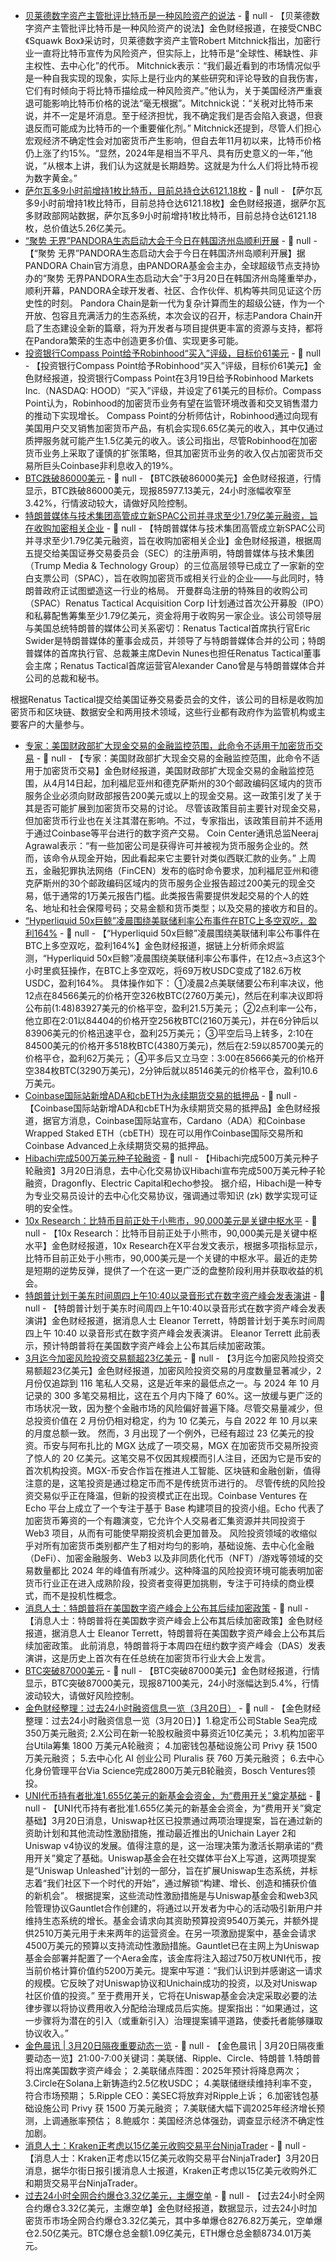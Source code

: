 - [贝莱德数字资产主管批评比特币是一种风险资产的说法](https://decrypt.co/310744/blackrock-digital-assets-head-criticizes-bitcoin-as-a-risk-on-asset) - 📰 null - 【贝莱德数字资产主管批评比特币是一种风险资产的说法】金色财经报道，在接受CNBC《Squawk Box》采访时，贝莱德数字资产主管Robert Mitchnick指出，加密行业一直将比特币宣传为风险资产，但实际上，比特币是“全球性、稀缺性、非主权性、去中心化”的代币。 
Mitchnick表示：“我们最近看到的市场情况似乎是一种自我实现的现象，实际上是行业内的某些研究和评论导致的自我伤害，它们有时倾向于将比特币描绘成一种风险资产。”他认为，关于美国经济严重衰退可能影响比特币价格的说法“毫无根据”。Mitchnick说：“关税对比特币来说，并不一定是坏消息。至于经济担忧，我不确定我们是否会陷入衰退，但衰退反而可能成为比特币的一个重要催化剂。” 
Mitchnick还提到，尽管人们担心宏观经济不确定性会对加密货币产生影响，但自去年11月初以来，比特币价格仍上涨了约15%。“显然，2024年是相当不平凡、具有历史意义的一年，”他说，“从根本上讲，我们认为这就是长期趋势。这就是为什么人们将比特币视为数字黄金。”
- [萨尔瓦多9小时前增持1枚比特币，目前总持仓达6121.18枚](https://bitcoin.gob.sv/zh/) - 📰 null - 【萨尔瓦多9小时前增持1枚比特币，目前总持仓达6121.18枚】金色财经报道，据萨尔瓦多财政部网站数据，萨尔瓦多9小时前增持1枚比特币，目前总持仓达6121.18枚，总价值达5.26亿美元。
- [“聚势 无界”PANDORA生态启动大会于今日在韩国济州岛顺利开展]() - 📰 null - 【“聚势 无界”PANDORA生态启动大会于今日在韩国济州岛顺利开展】据PANDORA Chain官方消息，由PANDORA基金会主办，全球超级节点支持协办的“聚势 无界PANDORA生态启动大会”于3月20日在韩国济州岛隆重举办，顺利开幕，PANDORA全球开发者、社区、合作伙伴、机构等共同见证这个历史性的时刻。 
Pandora Chain是新一代为复杂计算而生的超级公链，作为一个开放、包容且充满活力的生态系统，本次会议的召开，标志Pandora Chain开启了生态建设全新的篇章，将为开发者与项目提供更丰富的资源与支持，都将在Pandora繁荣的生态中创造更多价值、实现更多可能。
- [投资银行Compass Point给予Robinhood“买入”评级，目标价61美元](https://decrypt.co/310658/robinhood-receives-buy-rating-compass-point) - 📰 null - 【投资银行Compass Point给予Robinhood“买入”评级，目标价61美元】金色财经报道，投资银行Compass Point在3月19日给予Robinhood Markets Inc.（NASDAQ: HOOD）“买入”评级，并设定了61美元的目标价。Compass Point认为，Robinhood的加密货币业务有望在监管环境改善和交叉销售潜力的推动下实现增长。 
Compass Point的分析师估计，Robinhood通过向现有美国用户交叉销售加密货币产品，有机会实现6.65亿美元的收入，其中仅通过质押服务就可能产生1.5亿美元的收入。该公司指出，尽管Robinhood在加密货币业务上采取了谨慎的扩张策略，但其加密货币业务的收入仅占加密货币交易所巨头Coinbase非利息收入的19%。
- [BTC跌破86000美元]() - 📰 null - 【BTC跌破86000美元】金色财经报道，行情显示，BTC跌破86000美元，现报85977.13美元，24小时涨幅收窄至3.42%，行情波动较大，请做好风险控制。
- [特朗普媒体与技术集团高管成立新SPAC公司并寻求至少1.79亿美元融资，旨在收购加密相关企业](https://www.forbes.com/sites/zacheverson/2025/03/19/trump-media-spac-renatus-tactical-nunes-swider-ipo/) - 📰 null - 【特朗普媒体与技术集团高管成立新SPAC公司并寻求至少1.79亿美元融资，旨在收购加密相关企业】金色财经报道，根据周五提交给美国证券交易委员会（SEC）的注册声明，特朗普媒体与技术集团（Trump Media & Technology Group）的三位高层领导已成立了一家新的空白支票公司（SPAC），旨在收购加密货币或相关行业的企业——与此同时，特朗普政府正试图塑造这一行业的格局。 
开曼群岛注册的特殊目的收购公司（SPAC）Renatus Tactical Acquisition Corp I计划通过首次公开募股（IPO）和私募配售筹集至少1.79亿美元，资金将用于收购另一家企业。该公司领导层与美国总统特朗普的媒体公司关系密切：Renatus Tactical首席执行官Eric Swider是特朗普媒体的董事会成员，并领导了与特朗普媒体合并的公司；特朗普媒体的首席执行官、总裁兼主席Devin Nunes也担任Renatus Tactical董事会主席；Renatus Tactical首席运营官Alexander Cano曾是与特朗普媒体合并公司的总裁和秘书。 
 
根据Renatus Tactical提交给美国证券交易委员会的文件，该公司的目标是收购加密货币和区块链、数据安全和两用技术领域，这些行业都有政府作为监管机构或主要客户的大量参与。
- [专家：美国财政部扩大现金交易的金融监控范围，此命令不适用于加密货币交易]() - 📰 null - 【专家：美国财政部扩大现金交易的金融监控范围，此命令不适用于加密货币交易】金色财经报道，美国财政部扩大现金交易的金融监控范围，从4月14日起，加利福尼亚州和德克萨斯州的30个邮政编码区域内的货币服务企业必须向财政部报告200美元或以上的现金交易。这一政策引发了关于其是否可能扩展到加密货币交易的讨论。 
尽管该政策目前主要针对现金交易，但加密货币行业也在关注其潜在影响。不过，专家指出，该政策目前并不适用于通过Coinbase等平台进行的数字资产交易。 
Coin Center通讯总监Neeraj Agrawal表示：“有一些加密公司是获得许可并被视为货币服务企业的。然而，该命令从现金开始，因此看起来它主要针对类似西联汇款的业务。” 
上周五，金融犯罪执法网络（FinCEN）发布的临时命令要求，加利福尼亚州和德克萨斯州的30个邮政编码区域内的货币服务企业报告超过200美元的现金交易，低于通常的1万美元报告门槛。此类报告需要提供发起交易的个人的姓名、地址和社会保障号码；交易金额和货币类型；以及交易的接收方和目的。
- [“Hyperliquid 50x巨鲸”凌晨围绕美联储利率公布事件在BTC上多空双吃，盈利164%](https://x.com/EmberCN/status/1902519794622185699) - 📰 null - 【“Hyperliquid 50x巨鲸”凌晨围绕美联储利率公布事件在BTC上多空双吃，盈利164%】金色财经报道，据链上分析师余烬监测，“Hyperliquid 50x巨鲸”凌晨围绕美联储利率公布事件，在12点~3点这3个小时里疯狂操作，在BTC上多空双吃，将69万枚USDC变成了182.6万枚USDC，盈利164%。 
具体操作如下： 
①凌晨2点美联储要公布利率决议，他12点在84566美元的价格开空326枚BTC(2760万美元)，然后在利率决议即将公布前(1:48)83927美元的价格平空，盈利21.5万美元； 
②2点利率一公布，他立即在2:01以84404的价格开空256枚BTC(2160万美元)，并在6分钟后以83906美元的价格迅速平仓，盈利25万美元； 
③平空后马上转多，2:10在84500美元的价格开多518枚BTC(4380万美元)，然后在2:59以85700美元的价格平仓，盈利62万美元； 
④平多后又立马空：3:00在85666美元的价格开空384枚BTC(3290万美元)，2分钟后就以85146美元的价格平仓，盈利10.6万美元。
- [Coinbase国际站新增ADA和cbETH为永续期货交易的抵押品](https://x.com/CoinbaseIntExch/status/1902442322534478032) - 📰 null - 【Coinbase国际站新增ADA和cbETH为永续期货交易的抵押品】金色财经报道，据官方消息，Coinbase国际站宣布，Cardano（ADA）和Coinbase Wrapped Staked ETH（cbETH）现在可以用作Coinbase国际交易所和Coinbase Advanced上永续期货交易的抵押品。
- [Hibachi完成500万美元种子轮融资](https://x.com/hibachi_xyz/status/1902389679137214879) - 📰 null - 【Hibachi完成500万美元种子轮融资】3月20日消息，去中心化交易协议Hibachi宣布完成500万美元种子轮融资，Dragonfly、Electric Capital和echo参投。 
据介绍，Hibachi是一种专为专业交易员设计的去中心化交易协议，强调通过零知识 (zk) 数学实现可证明的安全性。
- [10x Research：比特币目前正处于小熊市，90,000美元是关键中枢水平](https://x.com/10x_Research/status/1902497374582493559) - 📰 null - 【10x Research：比特币目前正处于小熊市，90,000美元是关键中枢水平】金色财经报道，10x Research在X平台发文表示，根据多项指标显示，比特币目前正处于小熊市，90,000美元是一个关键的中枢水平。最近的走势是短期的逆势反弹，提供了一个在这一更广泛的盘整阶段利用并获取收益的机会。
- [特朗普计划于美东时间周四上午10:40以录音形式在数字资产峰会发表演讲]() - 📰 null - 【特朗普计划于美东时间周四上午10:40以录音形式在数字资产峰会发表演讲】金色财经报道，据消息人士 Eleanor Terrett，特朗普计划于美东时间周四上午 10:40 以录音形式在数字资产峰会发表演讲。 
Eleanor Terrett 此前表示，预计特朗普将在美国数字资产峰会上公布其后续加密政策。
- [3月迄今加密风险投资交易额超23亿美元]() - 📰 null - 【3月迄今加密风险投资交易额超23亿美元】金色财经报道，加密风险投资交易的月度数量显著减少，2 月份仅追踪到 116 笔私人交易，这是近年来的最低点之一。与 2024 年 10 月记录的 300 多笔交易相比，这在五个月内下降了 60%。这一放缓与更广泛的市场状况一致，因为整个金融市场的风险偏好普遍下降。尽管交易量减少，但总投资价值在 2 月份仍相对稳定，约为 10 亿美元，与自 2022 年 10 月以来的月度总额一致。 
然而，3 月出现了一个例外，已经有超过 23 亿美元的投资。币安与阿布扎比的 MGX 达成了一项交易，MGX 在加密货币交易所投资了惊人的 20 亿美元。这笔交易不仅因其规模而引人注目，还因为它是币安的首次机构投资。MGX-币安合作旨在推进人工智能、区块链和金融创新，值得注意的是，这笔投资是通过稳定币而不是传统货币进行的。 
尽管传统的风险投资交易似乎正在降温，但新的投资模式正在出现。Coinbase Ventures 在 Echo 平台上成立了一个专注于基于 Base 构建项目的投资小组。Echo 代表了加密货币筹资的一个有趣演变，它允许个人交易者汇集资源并共同投资于 Web3 项目，从而有可能使早期投资机会更加普及。 
风险投资领域的收缩似乎对所有加密货币类别都产生了相对均匀的影响，基础设施、去中心化金融（DeFi）、加密金融服务、Web3 以及非同质化代币（NFT）/游戏等领域的交易数量都比 2024 年的峰值有所减少。这种降温的风险投资环境可能表明加密货币行业正在进入成熟阶段，投资者变得更加挑剔，专注于可持续的商业模式，而不是投机性概念。
- [消息人士：特朗普将在美国数字资产峰会上公布其后续加密政策](https://x.com/EleanorTerrett/status/1902414828016210050) - 📰 null - 【消息人士：特朗普将在美国数字资产峰会上公布其后续加密政策】金色财经报道，据消息人士 Eleanor Terrett，特朗普将在美国数字资产峰会上公布其后续加密政策。 
此前消息，特朗普将于本周四在纽约数字资产峰会（DAS）发表演讲，这是历史上首次有在任总统在加密货币行业大会上发言。
- [BTC突破87000美元]() - 📰 null - 【BTC突破87000美元】金色财经报道，行情显示，BTC突破87000美元，现报87100美元，24小时涨幅达到5.4%，行情波动较大，请做好风险控制。
- [金色财经整理：过去24小时融资信息一览（3月20日）]() - 📰 null - 【金色财经整理：过去24小时融资信息一览（3月20日）】1.稳定币公司Stable Sea完成350万美元融资; 
2.X公司在新一轮股权融资中募资近10亿美元； 
3.机构加密平台Utila筹集 1800 万美元A轮融资； 
4.加密钱包基础设施公司 Privy 获 1500 万美元融资； 
5.去中心化 AI 创业公司 Pluralis 获 760 万美元融资； 
6.去中心化身份管理平台Via Science完成2800万美元B轮融资，Bosch Ventures领投。
- [UNI代币持有者批准1.655亿美元的新基金会资金，为“费用开关”奠定基础](https://www.theblock.co/post/347172/uni-token-holders-approve-165-5-million-in-new-foundation-funding-laying-groundwork-for-long-promised-fee-switch?ref=onepagecrypto.com) - 📰 null - 【UNI代币持有者批准1.655亿美元的新基金会资金，为“费用开关”奠定基础】3月20日消息，Uniswap社区已投票通过两项治理提案，旨在通过新的资助计划和其他流动性激励措施，推动最近推出的Unichain Layer 2和Uniswap v4协议的发展。值得注意的是，这一治理决策为激活长期承诺的“费用开关”奠定了基础。Uniswap基金会在社交媒体平台X上写道，这两项提案是“Uniswap Unleashed”计划的一部分，旨在扩展Uniswap生态系统，并标志着“我们社区下一个时代的开始”，通过解锁“构建、增长、创造和捕获价值的新机会”。 
根据提案，这些流动性激励措施是与Uniswap基金会和web3风险管理协议Gauntlet合作创建的，将通过以开发者为中心的活动吸引新用户并维持生态系统的增长。基金会请求向其资助预算投资9540万美元，并额外提供2510万美元用于未来两年的运营资金。在另一项激励提案中，基金会请求4500万美元的预算以支持流动性激励措施。Gauntlet已在主网上为Uniswap基金会部署并配置了一个Aera金库，该金库将注入超过750万枚UNI代币，按当前价格计算价值约5200万美元。提案中写道：“我们认识到并感谢这一请求的规模。它反映了对Uniswap协议和Unichain成功的投资，以及对Uniswap社区价值的投资。” 
至于费用开关，它将在Uniswap基金会决定采取必要的法律步骤以将协议费用收入分配给治理成员后实施。提案指出：“如果通过，这一步骤将为潜在的引入（或重新引入）治理提案铺平道路，使委托者能够赚取协议收入。”
- [金色晨讯 | 3月20日隔夜重要动态一览]() - 📰 null - 【金色晨讯 | 3月20日隔夜重要动态一览】21:00-7:00关键词：美联储、Ripple、Circle、特朗普 
1.特朗普将出席美国数字资产峰会； 
2.美联储点阵图：2025年预计将降息两次； 
3.Circle在Solana上新铸造约2.5亿枚USDC； 
4.美联储继续维持利率不变，符合市场预期； 
5.Ripple CEO：美SEC将放弃对Ripple上诉； 
6.加密钱包基础设施公司 Privy 获 1500 万美元融资； 
7.美联储大幅下调2025年经济增长预测，上调通胀率预估； 
8.鲍威尔：美国经济总体强劲，调查显示经济不确定性加剧。
- [消息人士：Kraken正考虑以15亿美元收购交易平台NinjaTrader](https://x.com/bwenews/status/1902495370984501570) - 📰 null - 【消息人士：Kraken正考虑以15亿美元收购交易平台NinjaTrader】3月20日消息，据华尔街日报引援消息人士报道，Kraken正考虑以15亿美元收购外汇和期货交易平台NinjaTrader。
- [过去24小时全网合约爆仓3.32亿美元，主爆空单](https://www.coinglass.com/zh/LiquidationData) - 📰 null - 【过去24小时全网合约爆仓3.32亿美元，主爆空单】金色财经报道，数据显示，过去24小时加密货币市场全网合约爆仓3.32亿美元，其中多单爆仓8276.82万美元，空单爆仓2.50亿美元。BTC爆仓总金额1.09亿美元，ETH爆仓总金额8734.01万美元。
